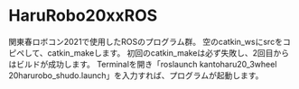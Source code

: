 # HaruRobo20xxROS
関東春ロボコン2021で使用したROSのプログラム群。 空のcatkin_wsにsrcをコピペして、catkin_makeします。 初回のcatkin_makeは必ず失敗し、2回目からはビルドが成功します。 Terminalを開き「roslaunch kantoharu20_3wheel 20harurobo_shudo.launch」を入力すれば、プログラムが起動します。
